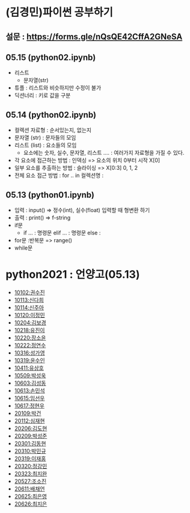 # (김경민)파이썬 공부하기
## 설문 : https://forms.gle/nQsQE42CffA2GNeSA
## 05.15 (python02.ipynb)
+ 리스트 
  + 문자열(str)  
+ 튜플 : 리스트와 비슷하지만 수정이 불가
+ 딕션너리 : 키로 값을 구분


## 05.14 (python02.ipynb)
+ 컬렉션 자료형 : 순서있는지, 없는지 
+ 문자열 (str) : 문자들의 모임
+ 리스트 (list) : 요소들의 모임
  + 요소에는 숫자, 실수, 문자열, 리스트 .... : 여러가지 자료형을 가질 수 있다.
+ 각 요소에 접근하는 방법 : 인덱싱 => 요소의 위치 0부터 시작 X[0]
+ 일부 요소를 추출하는 방법 : 슬라이싱 => X[0:3] 0, 1, 2
+ 전체 요소 접근 방법 : for .. in 컬렉션명 :


## 05.13 (python01.ipynb)
+ 입력 : input() => 정수(int), 실수(float) 입력할 때 형변환 하기
+ 출력 : print() => f-string
+ if문 
  + if ... : 명령문 elif ... : 명령문 else : 
+ for문 :반복문 => range()
+ while문 


# python2021 : 언양고(05.13)
* [10102:권수진](https://github.com/sujin1111/sujin)
* [10113:신다희](https://github.com/shindahee10113/-)
* [10114:신주아](https://github.com/sjua0613/hi)
* [10120:이정민](https://github.com/leejm0419/python)
* [10204:김보경](https://github.com/102040613/10204)
* [10218:유진이](https://github.com/wlsdl1013/wlsdldml-vkdlTJs)
* [10220:장소윤](https://github.com/jangjangsoyunyun/casfdcvxvz)
* [10222:정연수](https://github.com/yeonsu6531/dustn)
* [10316:성가영](https://github.com/sungkayeong/2021.-)
* [10319:윤수인](https://github.com/yunsuin/-)
* [10411:유상호](https://github.com/YooSangH0/python2021)
* [10509:박성욱](https://github.com/seongwook1234/10509psw)
* [10603:김성동](https://github.com/kimseongdong05/10603ksd)
* [10613:손민석](https://github.com/sonminseok2021/python2021)
* [10615:임선우](https://github.com/limsunwoo2005/10615lsw)
* [10617:정현우](https://github.com/jhw050725/10617)
* [20109:박건](https://github.com/parkgeon40/phton2021)
* [20112:심재현](https://github.com/wogus7076/python2021)
* [20206:김도현](https://github.com/kdh7979/python2021_pusanuniversity)
* [20209:박성준](https://github.com/rusiia16/20209psj)
* [20301:김동현](https://github.com/kdh20301/python01)
* [20310:박민규](https://github.com/minkyu69/Python2021)
* [20319:이재홍](https://github.com/jaehong421/jaehongrepository)
* [20320:정강민](https://github.com/jungkm9965/python)
* [20323:최지완](https://github.com/wldhks152/python2021)
* [20527:조소진](https://github.com/jessie1235/asdf)
* [20611:배채언](https://github.com/chaeeon/python2021)
* [20625:최은영](https://github.com/choi-eun-young/-)
* [20626:최지은](https://github.com/first24722/first24722)
 


